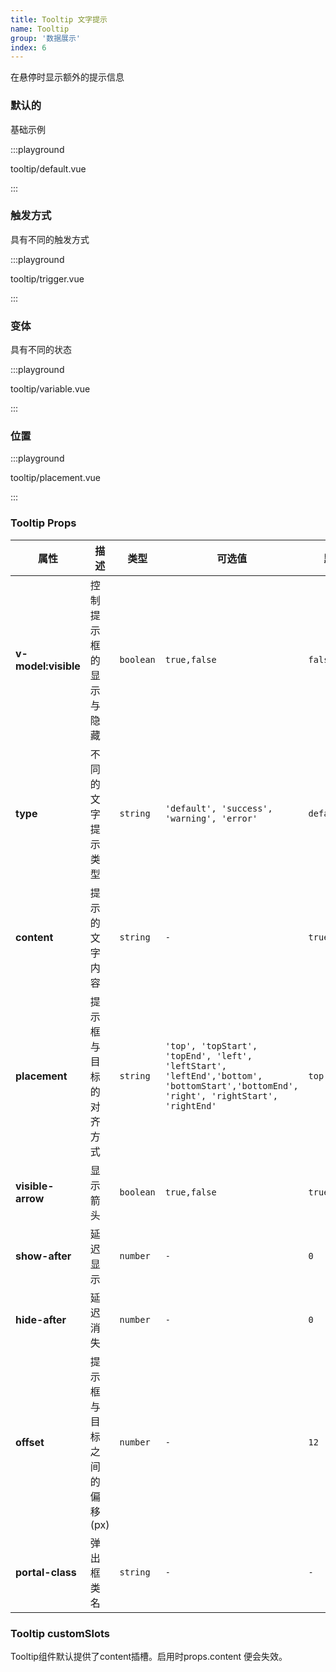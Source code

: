 ```yaml
---
title: Tooltip 文字提示
name: Tooltip
group: '数据展示'
index: 6
---
```


在悬停时显示额外的提示信息

### 默认的

基础示例

:::playground

tooltip/default.vue

:::

### 触发方式

具有不同的触发方式

:::playground

tooltip/trigger.vue

:::

### 变体

具有不同的状态

:::playground

tooltip/variable.vue

:::

### 位置

:::playground

tooltip/placement.vue

:::

### Tooltip Props

| 属性                | 描述                       | 类型      | 可选值                                                                                                                               | 默认         |
| ------------------- | -------------------------- | --------- | ------------------------------------------------------------------------------------------------------------------------------------ | ------------ |
| **v-model:visible** | 控制提示框的显示与隐藏     | `boolean` | `true,false`                                                                                                                         | `false`      |
| **type**            | 不同的文字提示类型         | `string`  | `'default', 'success', 'warning', 'error'`                                                                                           | `default`    |
| **content**         | 提示的文字内容             | `string`  | `-`                                                                                                                                  | `true,false` |
| **placement**       | 提示框与目标的对齐方式     | `string`  | `'top', 'topStart', 'topEnd', 'left', 'leftStart', 'leftEnd','bottom', 'bottomStart','bottomEnd', 'right', 'rightStart', 'rightEnd'` | `top`        |
| **visible-arrow**   | 显示箭头                   | `boolean` | `true,false`                                                                                                                         | `true`       |
| **show-after**      | 延迟显示                   | `number`  | `-`                                                                                                                                  | `0`          |
| **hide-after**      | 延迟消失                   | `number`  | `-`                                                                                                                                  | `0`          |
| **offset**          | 提示框与目标之间的偏移(px) | `number`  | `-`                                                                                                                                  | `12`         |
| **portal-class**    | 弹出框类名                 | `string`  | `-`                                                                                                                                  | `-`          |

### Tooltip customSlots

<fe-card>
  Tooltip组件默认提供了<fe-code>content</fe-code>插槽。启用时<fe-code>props.content</fe-code>
  便会失效。
</fe-card>
